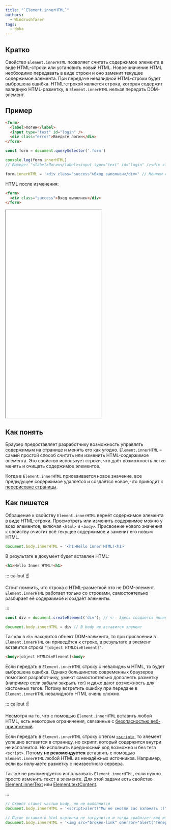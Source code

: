 ```yaml
---
title: "`Element.innerHTML`"
authors:
  - Windrushfarer
tags:
  - doka
---
```


## Кратко

Свойство `Element.innerHTML` позволяет считать содержимое элемента в виде HTML-строки или установить новый HTML. Новое значение HTML необходимо передавать в виде строки и оно заменит текущее содержимое элемента. При передаче невалидной HTML-строки будет выброшена ошибка. HTML-строкой является строка, которая содержит валидную HTML-разметку, в `Element.innerHTML` нельзя передать DOM-элемент.

## Пример
```html
<form>
  <label>Логин</label>
  <input type="text" id="login" />
  <div class="error">Введите логин</div>
</form>
```

```js
const form = document.querySelector('.form')

console.log(form.innerHTML)
// Выведет "<label>Логин</label><input type="text" id="login" /><div class="error">Введите логин</div>"

form.innerHTML = '<div class="success">Вход выполнен</div>' // Меняем содержимое новым html
```

HTML после изменения:
```html
<form>
  <div class="success">Вход выполнен</div>
</form>
```

<iframe title="Element.innerHTML — Element.innerHTML — Дока" src="demos/index/" height="650"></iframe>

## Как понять

Браузер предоставляет разработчику возможность управлять содержимым на странице и менять его как угодно. `Element.innerHTML` – самый простой способ считать или изменить HTML-содержимое элемента. Это свойство использует строки, что даёт возможность легко менять и очищать содержимое элементов.

Когда в `Element.innerHTML` присваивается новое значение, все предыдущее содержимое удаляется и создаётся новое, что приводит к [перерисовке страницы](/js/how-the-browser-creates-pages).

## Как пишется

Обращение к свойству `Element.innerHTML` вернёт содержимое элемента в виде HTML-строки. Просмотреть или изменить содержимое можно у всех элементов, включая `<html>` и `<body>`. Присвоение нового значения к свойству очистит всё текущее содержимое и заменит его новым HTML.

```js
document.body.innerHTML = '<h1>Hello Inner HTML!<h1>'
```

В результате в документ будет вставлен HTML:

```html
<h1>Hello Inner HTML!<h1>
```

::: callout ☝️

Стоит помнить, что строка с HTML-разметкой это не DOM-элемент. `Element.innerHTML` работает только со строками, самостоятельно разбирает её содержимое и создаёт элементы.

:::

```js
const div = document.createElement('div'); // <-- Здесь создается полноценный DOM-элемент

document.body.innerHTML = div // В body не вставится элемент
```

Так как в `div` находится объект DOM-элемента, то при присвоении в `Element.innerHTML` он приведётся к строке, в результате в элемент вставится строка `"[object HTMLDivElement]"`.

```html
<body>[object HTMLDivElement]<body>
```

Если передать в `Element.innerHTML` строку с невалидным HTML, то будет выброшена ошибка. Однако большинство современных браузеров помогают разработчику, умеют самостоятельно дополнять разметку (например если забыли закрыть тег) и даже дают возможность для кастомных тегов. Потому встретить ошибку при передаче в `Element.innerHTML` невалидного HTML очень сложно.

::: callout ☝️

Несмотря на то, что с помощью `Element.innerHTML` вставить любой HTML, есть некоторые ограничения, связанные с [безопасностью веб-приложений](js/web-security).

Если передать в `Element.innerHTML` строку с тегом [`<script>`](/html/script), то элемент успешно вставится в страницу, но скрипт, который содержится внутри не исполнится. Но исполнить вредоносный код возможно и без тега `<script>`. Потому **не рекомендуется** вставлять с помощью `Element.innerHTML` любой HTML из ненадёжных источников. Например, если вы получаете разметку с неизвестного сервера.

Так же не рекомендуется использовать `Element.innerHTML`, если нужно просто изменить текст в элементе. Для этой задачи есть свойство [Element.innerText](/js/element-innertext) или [Element.textContent](/js/element-textcontent).

:::

```js
// Скрипт станет частью body, но не выполнится
document.body.innerHTML = '<script>alert("Мы не смогли вас взломать :(")</script>'

// После вставки в html картинка не загрузится и тогда сработает код из onerror
document.body.innerHTML = '<img src="broken-link" onerror="alert("Теперь вы точно взломаны!")">'
```
